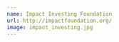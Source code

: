 ```yaml
---
name: Impact Investing Foundation
url: http://impactfoundation.org/
image: impact_investing.jpg
---
```

